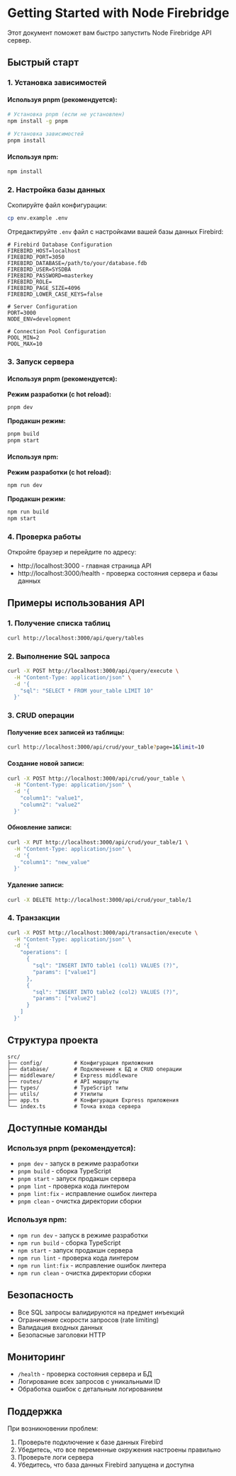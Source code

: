# Getting Started with Node Firebridge

Этот документ поможет вам быстро запустить Node Firebridge API сервер.

## Быстрый старт

### 1. Установка зависимостей

#### Используя pnpm (рекомендуется):

```bash
# Установка pnpm (если не установлен)
npm install -g pnpm

# Установка зависимостей
pnpm install
```

#### Используя npm:

```bash
npm install
```

### 2. Настройка базы данных

Скопируйте файл конфигурации:
```bash
cp env.example .env
```

Отредактируйте `.env` файл с настройками вашей базы данных Firebird:

```env
# Firebird Database Configuration
FIREBIRD_HOST=localhost
FIREBIRD_PORT=3050
FIREBIRD_DATABASE=/path/to/your/database.fdb
FIREBIRD_USER=SYSDBA
FIREBIRD_PASSWORD=masterkey
FIREBIRD_ROLE=
FIREBIRD_PAGE_SIZE=4096
FIREBIRD_LOWER_CASE_KEYS=false

# Server Configuration
PORT=3000
NODE_ENV=development

# Connection Pool Configuration
POOL_MIN=2
POOL_MAX=10
```

### 3. Запуск сервера

#### Используя pnpm (рекомендуется):

**Режим разработки (с hot reload):**
```bash
pnpm dev
```

**Продакшн режим:**
```bash
pnpm build
pnpm start
```

#### Используя npm:

**Режим разработки (с hot reload):**
```bash
npm run dev
```

**Продакшн режим:**
```bash
npm run build
npm start
```

### 4. Проверка работы

Откройте браузер и перейдите по адресу:
- http://localhost:3000 - главная страница API
- http://localhost:3000/health - проверка состояния сервера и базы данных

## Примеры использования API

### 1. Получение списка таблиц

```bash
curl http://localhost:3000/api/query/tables
```

### 2. Выполнение SQL запроса

```bash
curl -X POST http://localhost:3000/api/query/execute \
  -H "Content-Type: application/json" \
  -d '{
    "sql": "SELECT * FROM your_table LIMIT 10"
  }'
```

### 3. CRUD операции

#### Получение всех записей из таблицы:
```bash
curl http://localhost:3000/api/crud/your_table?page=1&limit=10
```

#### Создание новой записи:
```bash
curl -X POST http://localhost:3000/api/crud/your_table \
  -H "Content-Type: application/json" \
  -d '{
    "column1": "value1",
    "column2": "value2"
  }'
```

#### Обновление записи:
```bash
curl -X PUT http://localhost:3000/api/crud/your_table/1 \
  -H "Content-Type: application/json" \
  -d '{
    "column1": "new_value"
  }'
```

#### Удаление записи:
```bash
curl -X DELETE http://localhost:3000/api/crud/your_table/1
```

### 4. Транзакции

```bash
curl -X POST http://localhost:3000/api/transaction/execute \
  -H "Content-Type: application/json" \
  -d '{
    "operations": [
      {
        "sql": "INSERT INTO table1 (col1) VALUES (?)",
        "params": ["value1"]
      },
      {
        "sql": "INSERT INTO table2 (col2) VALUES (?)",
        "params": ["value2"]
      }
    ]
  }'
```

## Структура проекта

```
src/
├── config/          # Конфигурация приложения
├── database/        # Подключение к БД и CRUD операции
├── middleware/      # Express middleware
├── routes/          # API маршруты
├── types/           # TypeScript типы
├── utils/           # Утилиты
├── app.ts           # Конфигурация Express приложения
└── index.ts         # Точка входа сервера
```

## Доступные команды

### Используя pnpm (рекомендуется):

- `pnpm dev` - запуск в режиме разработки
- `pnpm build` - сборка TypeScript
- `pnpm start` - запуск продакшн сервера
- `pnpm lint` - проверка кода линтером
- `pnpm lint:fix` - исправление ошибок линтера
- `pnpm clean` - очистка директории сборки

### Используя npm:

- `npm run dev` - запуск в режиме разработки
- `npm run build` - сборка TypeScript
- `npm start` - запуск продакшн сервера
- `npm run lint` - проверка кода линтером
- `npm run lint:fix` - исправление ошибок линтера
- `npm run clean` - очистка директории сборки

## Безопасность

- Все SQL запросы валидируются на предмет инъекций
- Ограничение скорости запросов (rate limiting)
- Валидация входных данных
- Безопасные заголовки HTTP

## Мониторинг

- `/health` - проверка состояния сервера и БД
- Логирование всех запросов с уникальными ID
- Обработка ошибок с детальным логированием

## Поддержка

При возникновении проблем:
1. Проверьте подключение к базе данных Firebird
2. Убедитесь, что все переменные окружения настроены правильно
3. Проверьте логи сервера
4. Убедитесь, что база данных Firebird запущена и доступна
